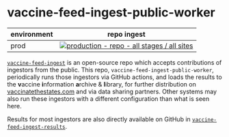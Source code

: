 # vaccine-feed-ingest-public-worker

<!-- markdownlint-disable MD013 -->
| environment | repo ingest |
|-|-|
| prod | [![production - repo - all stages / all sites](https://github.com/CAVaccineInventory/vaccine-feed-ingest-public-worker/actions/workflows/production-worker-repo.yml/badge.svg?branch=main)](https://github.com/CAVaccineInventory/vaccine-feed-ingest-public-worker/actions/workflows/production-worker-repo.yml) |
<!-- markdownlint-restore -->

[`vaccine-feed-ingest`](https://github.com/CAVaccineInventory/vaccine-feed-ingest) is an open-source repo which accepts contributions of ingestors from the public. This repo, `vaccine-feed-ingest-public-worker`, periodically runs those ingestors via GitHub actions, and loads the results to the **v**accine **i**nformation **a**rchive & **l**ibrary, for further distribution on [vaccinatethestates.com](https://vaccinatethestates.com) and via data sharing partners. Other systems may also run these ingestors with a different configuration than what is seen here.

Results for most ingestors are also directly available on GitHub in [`vaccine-feed-ingest-results`](https://github.com/CAVaccineInventory/vaccine-feed-ingest-results).
